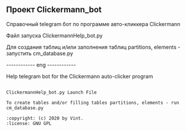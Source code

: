 
Проект  Clickermann_bot
-----------------------------------------------

Справочный telegram бот по программе авто-кликкера Clickermann

Файл запуска ClickermannHelp_bot.py


Для создания таблиц и/или 
заполнения таблиц partitions, elements - запустить cm_database.py


------------ eng ------------

Help telegram bot for the Clickermann auto-clicker program
~~~~~~~~~~~~~~

ClickermannHelp_bot.py Launch File

To create tables and/or filling tables partitions, elements - run cm_database.py

:copyright: (c) 2020 by Vint.
:license: GNU GPL

